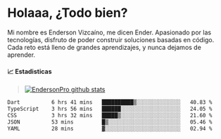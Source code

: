 
# Holaaa, ¿Todo bien?

Mi nombre es Enderson Vizcaíno, me dicen Ender. Apasionado por las tecnologías, disfruto de poder construir soluciones basadas en código. Cada reto está lleno de grandes aprendizajes, y nunca dejamos de aprender. 

#### :chart_with_upwards_trend: Estadisticas
> [![EndersonPro github stats](https://github-readme-stats.vercel.app/api?username=endersonpro&theme=vue-dark&show_icons=true)](https://github.com/anuraghazra/github-readme-stats) 


<!--START_SECTION:waka-->

```txt
Dart          6 hrs 41 mins   ██████████▒░░░░░░░░░░░░░░   40.83 %
TypeScript    3 hrs 56 mins   ██████░░░░░░░░░░░░░░░░░░░   24.05 %
CSS           3 hrs 32 mins   █████▒░░░░░░░░░░░░░░░░░░░   21.60 %
JSON          53 mins         █▒░░░░░░░░░░░░░░░░░░░░░░░   05.46 %
YAML          28 mins         ▓░░░░░░░░░░░░░░░░░░░░░░░░   02.94 %
```

<!--END_SECTION:waka-->

[website]: https://endersonpro.github.io/portfolio/
[twitter]: https://twitter.com/endersonj_
[youtube]: https://youtube.com/ByEnderson
[instagram]: https://instagram.com/endersonvizc
[linkedin]: https://www.linkedin.com/in/enderson-vizcaino-2aa927175/
